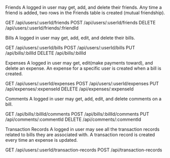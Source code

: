 Friends
A logged in user may get, add, and delete their friends. Any time a friend is added, two rows in the Friends table is created (mutual friendship).

GET /api/users/:userId/friends
POST /api/users/:userId/friends
DELETE /api/users/:userId/friends/:friendId

Bills
A logged in user may get, add, edit, and delete their bills.

GET /api/users/:userId/bills
POST /api/users/:userId/bills
PUT /api/bills/:billId
DELETE /api/bills/:billId

Expenses
A logged in user may get, edit(make payments toward), and delete an expense. An expense for a specific user is created when a bill is created.

GET /api/users/:userId/expenses
POST /api/users/:userId/expenses
PUT /api/expenses/:expenseId
DELETE /api/expenses/:expenseId

Comments
A logged in user may get, add, edit, and delete comments on a bill.

GET /api/bills/:billId/comments
POST /api/bills/:billId/comments
PUT /api/comments/:commentId
DELETE /api/comments/:commentId

Transaction Records
A logged in user may see all the transaction records related to bills they are associated with. A transaction record is created every time an expense is updated.

GET /api/users/:userId/transaction-records
POST /api/transaction-records
